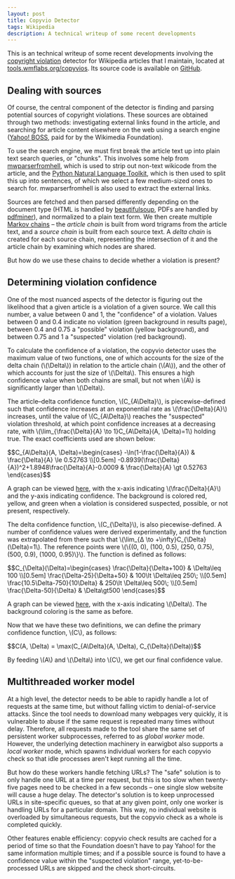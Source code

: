 ```yaml
---
layout: post
title: Copyvio Detector
tags: Wikipedia
description: A technical writeup of some recent developments
---
```


This is an technical writeup of some recent developments involving the
[copyright violation](//en.wikipedia.org/wiki/WP:COPYVIO) detector for
Wikipedia articles that I maintain, located at
[tools.wmflabs.org/copyvios](//tools.wmflabs.org/copyvios). Its source code is
available on [GitHub](//github.com/earwig/copyvios).

## Dealing with sources

Of course, the central component of the detector is finding and parsing
potential sources of copyright violations. These sources are obtained through
two methods: investigating external links found in the article, and searching
for article content elsewhere on the web using a search engine
([Yahoo! BOSS](//developer.yahoo.com/boss/search/), paid for by the Wikimedia
Foundation).

To use the search engine, we must first break the article text up into plain
text search queries, or "chunks". This involves some help from
[mwparserfromhell](//github.com/earwig/mwparserfromhell), which is used to
strip out non-text wikicode from the article, and the [Python Natural Language
Toolkit](http://www.nltk.org/), which is then used to split this up into
sentences, of which we select a few medium-sized ones to search for.
mwparserfromhell is also used to extract the external links.

Sources are fetched and then parsed differently depending on the document type
(HTML is handled by
[beautifulsoup](http://www.crummy.com/software/BeautifulSoup/), PDFs are
handled by [pdfminer](http://www.unixuser.org/~euske/python/pdfminer/)), and
normalized to a plain text form. We then create multiple
[Markov chains](https://en.wikipedia.org/wiki/Markov_chain) – the *article
chain* is built from word trigrams from the article text, and a *source chain*
is built from each source text. A *delta chain* is created for each source
chain, representing the intersection of it and the article chain by examining
which nodes are shared.

But how do we use these chains to decide whether a violation is present?

## Determining violation confidence

One of the most nuanced aspects of the detector is figuring out the likelihood
that a given article is a violation of a given source. We call this number, a
value between 0 and 1, the "confidence" of a violation. Values between 0 and
0.4 indicate no violation (green background in results page), between 0.4 and
0.75 a "possible" violation (yellow background), and between 0.75 and 1 a
"suspected" violation (red background).

To calculate the confidence of a violation, the copyvio detector uses the
maximum value of two functions, one of which accounts for the size of the delta
chain (<span>\\(\Delta\\)</span>) in relation to the article chain
(<span>\\(A\\)</span>), and the other of which accounts for just the size of
<span>\\(\Delta\\)</span>. This ensures a high confidence value when both
chains are small, but not when <span>\\(A\\)</span> is significantly larger
than <span>\\(\Delta\\)</span>.

The article–delta confidence function, <span>\\(C_{A\Delta}\\)</span>, is
piecewise-defined such that confidence increases at an exponential rate as
<span>\\(\frac{\Delta}{A}\\)</span> increases, until the value of
<span>\\(C_{A\Delta}\\)</span> reaches the "suspected" violation threshold, at
which point confidence increases at a decreasing rate, with
<span>\\(\lim_{\frac{\Delta}{A} \to 1}C\_{A\Delta}(A, \Delta)=1\\)</span>
holding true. The exact coefficients used are shown below:

<div>$$C_{A\Delta}(A, \Delta)=\begin{cases} -\ln(1-\frac{\Delta}{A}) &
\frac{\Delta}{A} \le 0.52763 \\[0.5em]
-0.8939(\frac{\Delta}{A})^2+1.8948\frac{\Delta}{A}-0.0009 &
\frac{\Delta}{A} \gt 0.52763 \end{cases}$$</div>

A graph can be viewed
[here](/static/content/copyvio-detector/article-delta_confidence_function.pdf),
with the x-axis indicating <span>\\(\frac{\Delta}{A}\\)</span> and the y-axis
indicating confidence. The background is colored red, yellow, and green when a
violation is considered suspected, possible, or not present, respectively.

The delta confidence function, <span>\\(C_{\Delta}\\)</span>, is also
piecewise-defined. A number of confidence values were derived experimentally,
and the function was extrapolated from there such that
<span>\\(\lim_{Δ \to +\infty}C\_{\Delta}(\Delta)=1\\)</span>. The reference
points were <span>\\(\\{(0, 0), (100, 0.5), (250, 0.75), (500, 0.9),
(1000, 0.95)\\}\\)</span>. The function is defined as follows:

<div>$$C_{\Delta}(\Delta)=\begin{cases} \frac{\Delta}{\Delta+100} & \Delta\leq
100 \\[0.5em] \frac{\Delta-25}{\Delta+50} &  100\lt \Delta\leq 250\; \\[0.5em]
\frac{10.5\Delta-750}{10\Delta} & 250\lt \Delta\leq 500\; \\[0.5em]
\frac{\Delta-50}{\Delta} & \Delta\gt500 \end{cases}$$</div>

A graph can be viewed
[here](/static/content/copyvio-detector/delta_confidence_function.pdf), with
the x-axis indicating <span>\\(\Delta\\)</span>. The background coloring is the
same as before.

Now that we have these two definitions, we can define the primary confidence
function, <span>\\(C\\)</span>, as follows:

<div>$$C(A, \Delta) = \max(C_{A\Delta}(A, \Delta), C_{\Delta}(\Delta))$$</div>

By feeding <span>\\(A\\)</span> and <span>\\(\Delta\\)</span> into
<span>\\(C\\)</span>, we get our final confidence value.

## Multithreaded worker model

At a high level, the detector needs to be able to rapidly handle a lot of
requests at the same time, but without falling victim to denial-of-service
attacks. Since the tool needs to download many webpages very quickly, it is
vulnerable to abuse if the same request is repeated many times without delay.
Therefore, all requests made to the tool share the same set of persistent
worker subprocesses, referred to as *global worker* mode. However, the
underlying detection machinery in earwigbot also supports a *local worker*
mode, which spawns individual workers for each copyvio check so that idle
processes aren't kept running all the time.

But how do these workers handle fetching URLs? The "safe" solution is to only
handle one URL at a time per request, but this is too slow when twenty-five
pages need to be checked in a few seconds – one single slow website will cause
a huge delay. The detector's solution is to keep unprocessed URLs in
site-specific queues, so that at any given point, only one worker is handling
URLs for a particular domain. This way, no individual website is overloaded by
simultaneous requests, but the copyvio check as a whole is completed quickly.

Other features enable efficiency: copyvio check results are cached for a period
of time so that the Foundation doesn't have to pay Yahoo! for the same
information multiple times; and if a possible source is found to have a
confidence value within the "suspected violation" range, yet-to-be-processed
URLs are skipped and the check short-circuits.
